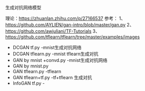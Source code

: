生成对抗网络模型

理论：https://zhuanlan.zhihu.com/p/27166537
参考：
1、https://github.com/AYLIEN/gan-intro/blob/master/gan.py
2、https://github.com/awjuliani/TF-Tutorials
3、https://github.com/tflearn/tflearn/tree/master/examples/images

 - DCGAN tf.py -mnist生成对抗网络
 - DCGAN tflearn.py -mnist tflearn生成对抗
 - GAN by mnist +convd.py -mnist生成对抗网络
 - GAN by mnist.py
 - GAN tflearn.py -tflearn
 - GAN tflearn+tf.py -tf+tflearn 生成对抗
 - InfoGAN tf.py -